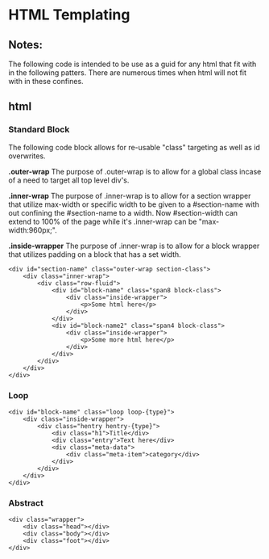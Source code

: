 HTML Templating
====================

Notes:
--------------------
The following code is intended to be use as a guid for any html that fit with in the following patters. There are numerous times when html will not fit with in these confines.

html
--------------------

### Standard Block
The following code block allows for re-usable "class" targeting as well as id overwrites. 

**.outer-wrap**
The purpose of .outer-wrap is to allow for a global class incase of a need to target all top level div's.

**.inner-wrap**
The purpose of .inner-wrap is to allow for a section wrapper that utilize max-width or specific width to be given to a #section-name with out confining the #section-name to a width. Now #section-width can extend to 100% of the page while it's .inner-wrap can be "max-width:960px;".

**.inside-wrapper**
The purpose of .inner-wrap is to allow for a block wrapper that utilizes padding on a block that has a set width.

```
<div id="section-name" class="outer-wrap section-class">
	<div class="inner-wrap">
		<div class="row-fluid">
			<div id="block-name" class="span8 block-class">
				<div class="inside-wrapper">
					<p>Some html here</p>
				</div>
			</div>
			<div id="block-name2" class="span4 block-class">
				<div class="inside-wrapper">
					<p>Some more html here</p>
				</div>
			</div>
		</div>
	</div>
</div>
```

### Loop
```
<div id="block-name" class="loop loop-{type}">
	<div class="inside-wrapper">
		<div class="hentry hentry-{type}">
			<div class="h1">Title</div>
			<div class="entry">Text here</div>
			<div class="meta-data">
				<div class="meta-item">category</div>
			</div>
		</div>
	</div>
</div>
```

### Abstract
```
<div class="wrapper">
	<div class="head"></div>
	<div class="body"></div>
	<div class="foot"></div>
</div>
```